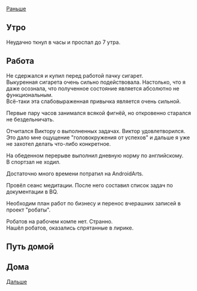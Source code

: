 [Раньше](2020.10.20.md)  
## Утро
Неудачно ткнул в часы и проспал до 7 утра.
## Работа
Не сдержался и купил перед работой пачку сигарет.  
Выкуренная сигарета очень сильно подействовала. Настолько, что я даже осознала, что полученное состояние является абсолютно не функциональным.  
Всё-таки эта слабовыраженная привычка является очень сильной.

Первые пару часов занимался всякой фигнёй, но откровенно старался не бездельничать.

Отчитался Виктору о выполненных задачах. Виктор удовлетворился. Это дало мне ощущение "головокружения от успехов" и дальше я уже не захотел делать что-либо конкретное.

На обеденном перерыве выполнил дневную норму по английскому.  
В спортзал не ходил.

Достаточно много времени потратил на AndroidArts.

Провёл сеанс медитации. После него составил список задач по документации в BQ.

Необходим план работ по бизнесу и перенос вчерашних записей в проект "робаты".

Робатов на рабочем компе нет. Странно.  
Нашёл робатов, оказались спрятанные в лирике.
## Путь домой
## Дома
[Дальше](2020.10.22.md)
